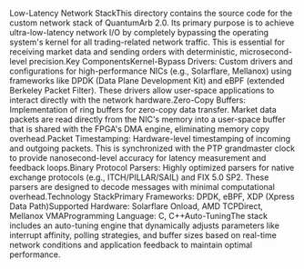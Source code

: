 Low-Latency Network StackThis directory contains the source code for the custom network stack of QuantumArb 2.0. Its primary purpose is to achieve ultra-low-latency network I/O by completely bypassing the operating system's kernel for all trading-related network traffic. This is essential for receiving market data and sending orders with deterministic, microsecond-level precision.Key ComponentsKernel-Bypass Drivers: Custom drivers and configurations for high-performance NICs (e.g., Solarflare, Mellanox) using frameworks like DPDK (Data Plane Development Kit) and eBPF (extended Berkeley Packet Filter). These drivers allow user-space applications to interact directly with the network hardware.Zero-Copy Buffers: Implementation of ring buffers for zero-copy data transfer. Market data packets are read directly from the NIC's memory into a user-space buffer that is shared with the FPGA's DMA engine, eliminating memory copy overhead.Packet Timestamping: Hardware-level timestamping of incoming and outgoing packets. This is synchronized with the PTP grandmaster clock to provide nanosecond-level accuracy for latency measurement and feedback loops.Binary Protocol Parsers: Highly optimized parsers for native exchange protocols (e.g., ITCH/PILLAR/SAIL) and FIX 5.0 SP2. These parsers are designed to decode messages with minimal computational overhead.Technology StackPrimary Frameworks: DPDK, eBPF, XDP (Xpress Data Path)Supported Hardware: Solarflare Onload, AMD TCPDirect, Mellanox VMAProgramming Language: C, C++Auto-TuningThe stack includes an auto-tuning engine that dynamically adjusts parameters like interrupt affinity, polling strategies, and buffer sizes based on real-time network conditions and application feedback to maintain optimal performance.
